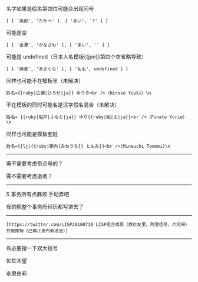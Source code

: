 名字如果是假名第四位可能会出现问号

```
[ [ '高部', 'たかべ' ], [ 'あい', '?' ] ]
```

可能是空

```
[ [ '金澤', 'かなざわ' ], [ 'まい', '' ] ]
```

可能是 undefined（日本人名模板{{jpn}}第四个空省略导致）

```
[ [ '麻倉', 'あさくら' ], [ 'もも', undefined ] ]
```

同样也可能不在模板里（未解决）

```
姓名={{ruby|広瀬|ひろせ|ja}} ゆうき<br />（Hirose Yuuki）\n
```

不在模板的同时可能名是汉字假名混合（未解决）

```
姓名= {{ruby|船戸|ふなと|ja}} ゆり{{ruby|絵|え|ja}}<br />（Funato Yurie）\n
```

同样也可能是模板套娃

```
姓名={{lj|{{ruby|嶺内|みねうち}} ともみ}}<br />(Mineuchi Tomomi)\n
```

---

需不需要考虑带点号的？

需不需要考虑逝者？

---

S 事务所有点麻烦 手动弄吧

有的把整个事务所经历都写进去了

---

```
[https://twitter.com/LISP20100730 LISP组合成员（原纱友里、阿澄佳奈、片冈梓）共用推特（已停止发布新消息）]
```

---

有必要搜一下双大括号

佐佐木望

永惠由彩
